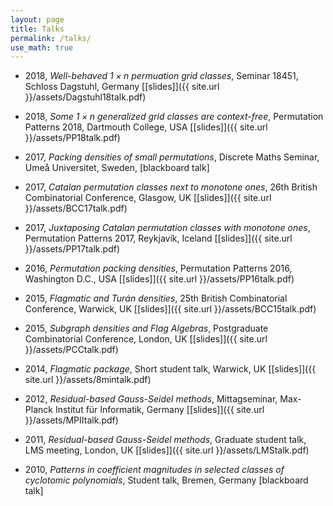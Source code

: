 ```yaml
---
layout: page
title: Talks
permalink: /talks/
use_math: true
---
```


 * 2018, *Well-behaved $1\times n$ permuation grid classes*, Seminar 18451, Schloss Dagstuhl, Germany [[slides]]({{ site.url }}/assets/Dagstuhl18talk.pdf)
 
 * 2018, *Some $1\times n$ generalized grid classes are context-free*, Permutation Patterns 2018, Dartmouth College, USA [[slides]]({{ site.url }}/assets/PP18talk.pdf)
 
 * 2017, *Packing densities of small permutations*, Discrete Maths Seminar, Umeå Universitet, Sweden, [blackboard talk]
 
 * 2017, *Catalan permutation classes next to monotone ones*, 26th British Combinatorial Conference, Glasgow, UK [[slides]]({{ site.url }}/assets/BCC17talk.pdf)

 * 2017, *Juxtaposing Catalan permutation classes with monotone ones*, Permutation Patterns 2017, Reykjavík, Iceland [[slides]]({{ site.url }}/assets/PP17talk.pdf)
 
 * 2016, *Permutation packing densities*, Permutation Patterns 2016, Washington D.C., USA [[slides]]({{ site.url }}/assets/PP16talk.pdf)

 * 2015, *Flagmatic and Turán densities*, 25th British Combinatorial Conference, Warwick, UK [[slides]]({{ site.url }}/assets/BCC15talk.pdf)

 * 2015, *Subgraph densities and Flag Algebras*, Postgraduate Combinatorial Conference, London, UK [[slides]]({{ site.url }}/assets/PCCtalk.pdf)

 * 2014, *Flagmatic package*, Short student talk, Warwick, UK [[slides]]({{ site.url }}/assets/8mintalk.pdf)

 * 2012, *Residual-based Gauss-Seidel methods*, Mittagseminar, Max-Planck Institut für Informatik, Germany [[slides]]({{ site.url }}/assets/MPIItalk.pdf) 

 * 2011, *Residual-based Gauss-Seidel methods*, Graduate student talk, LMS meeting, London, UK [[slides]]({{ site.url }}/assets/LMStalk.pdf) 

 * 2010, *Patterns in coefficient magnitudes in selected classes of cyclotomic polynomials*, Student talk, Bremen, Germany [blackboard talk]